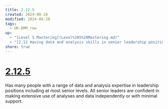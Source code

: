```yaml
---
title: 2.12.5
created: 2024-08-28
modified: 2024-08-28
tags:
  - UK-DMM_row
up:
  - "[Level 5 Mastering](Level%205%20Mastering.md)"
  - "[2.12 Having data and analysis skills in senior leadership positions](2.12%20Having%20data%20and%20analysis%20skills%20in%20senior%20leadership%20positions.md)"
share: true
---
```

# [2.12.5](2.12.5.md)

Has many people with a range of data and analysis expertise in leadership positions including at most senior levels. All senior leaders are confident in making extensive use of analyses and data independently or with minimal support.
